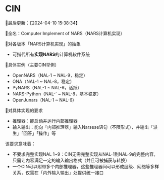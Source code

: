 # CIN

📍最后更新：【2024-04-10 15:38:34】

📄全名：Computer Implement of NARS（NARS计算机实现）

🎯对各版本「NARS计算机实现」的抽象

- 可指代所有**实现NARS**的计算机软件系统

📄具体实例（主要CIN举例）

- OpenNARS（NAL-1 ~ NAL-9，稳定）
- ONA（NAL-1 ~ NAL-8，稳定）
- PyNARS（NAL-1 ~ NAL-6，活跃）
- NARS-Python（NAL-` ~ NAL-8，基本稳定）
- OpenJunars（NAL-1 ~ NAL-6）

📌对具体实现的要求

- 推理器：能启动并运行内部推理器
- 输入输出：能向「内部推理器」输入Narsese语句（不限形式），并输出「派生」「回答」「操作」等

该要求意味着：

- 不要求完整实现NAL 1~9：CIN无需完整实现从NAL-1到NAL-9的完整内容，只需让内容满足一定的输入输出格式（并且可被捕获与转换）
- 一个CIN可以附带多个内部推理器，这些推理器间可以形成层级、网络等多样关系，仅需在「内外输入输出」处提供统一接口
